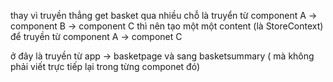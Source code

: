 thay vì truyền thẳng get basket qua nhiều chỗ là truyển từ component A -> component B -> component C thì nên tạo một một content (là StoreContext) để truyền từ component A -> componet C

ở đây là truyền từ app -> basketpage và sang basketsummary ( mà không phải viết trực tiếp lại trong từng componet đó)
